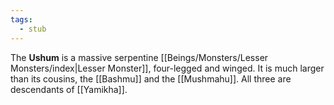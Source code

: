 ```yaml
---
tags:
  - stub
---
```

The **Ushum** is a massive serpentine [[Beings/Monsters/Lesser Monsters/index|Lesser Monster]], four-legged and winged. It is much larger than its cousins, the [[Bashmu]] and the [[Mushmahu]]. All three are descendants of [[Yamikha]].